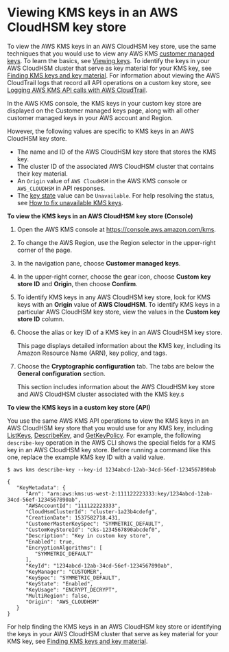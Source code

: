 # Viewing KMS keys in an AWS CloudHSM key store<a name="view-cmk-keystore"></a>

To view the AWS KMS keys in an AWS CloudHSM key store, use the same techniques that you would use to view any AWS KMS [customer managed keys](concepts.md#kms_keys)\. To learn the basics, see [Viewing keys](viewing-keys.md)\. To identify the keys in your AWS CloudHSM cluster that serve as key material for your KMS key, see [Finding KMS keys and key material](find-key-material.md)\. For information about viewing the AWS CloudTrail logs that record all API operations on a custom key store, see [Logging AWS KMS API calls with AWS CloudTrail](logging-using-cloudtrail.md)\.

In the AWS KMS console, the KMS keys in your custom key store are displayed on the Customer managed keys page, along with all other customer managed keys in your AWS account and Region\. 

However, the following values are specific to KMS keys in an AWS CloudHSM key store\.
+ The name and ID of the AWS CloudHSM key store that stores the KMS key\.
+ The cluster ID of the associated AWS CloudHSM cluster that contains their key material\.
+ An `Origin` value of `AWS CloudHSM` in the AWS KMS console or `AWS_CLOUDHSM` in API responses\.
+ The [key state](key-state.md) value can be `Unavailable`\. For help resolving the status, see [How to fix unavailable KMS keys](fix-keystore.md#fix-unavailable-cmks)\.

**To view the KMS keys in an AWS CloudHSM key store \(Console\)**

1. Open the AWS KMS console at [https://console\.aws\.amazon\.com/kms](https://console.aws.amazon.com/kms)\.

1. To change the AWS Region, use the Region selector in the upper\-right corner of the page\.

1. In the navigation pane, choose **Customer managed keys**\.

1. In the upper\-right corner, choose the gear icon, choose **Custom key store ID** and **Origin**, then choose **Confirm**\.

1. To identify KMS keys in any AWS CloudHSM key store, look for KMS keys with an **Origin** value of **AWS CloudHSM**\. To identify KMS keys in a particular AWS CloudHSM key store, view the values in the **Custom key store ID** column\. 

1. Choose the alias or key ID of a KMS key in an AWS CloudHSM key store\. 

   This page displays detailed information about the KMS key, including its Amazon Resource Name \(ARN\), key policy, and tags\.

1. Choose the **Cryptographic configuration** tab\. The tabs are below the **General configuration** section\.

   This section includes information about the AWS CloudHSM key store and AWS CloudHSM cluster associated with the KMS key\.s

**To view the KMS keys in a custom key store \(API\)**

You use the same AWS KMS API operations to view the KMS keys in an AWS CloudHSM key store that you would use for any KMS key, including [ListKeys](https://docs.aws.amazon.com/kms/latest/APIReference/API_ListKeys.html), [DescribeKey](https://docs.aws.amazon.com/kms/latest/APIReference/API_DescribeKey.html), and [GetKeyPolicy](https://docs.aws.amazon.com/kms/latest/APIReference/API_GetKeyPolicy.html)\. For example, the following `describe-key` operation in the AWS CLI shows the special fields for a KMS key in an AWS CloudHSM key store\. Before running a command like this one, replace the example KMS key ID with a valid value\.

```
$ aws kms describe-key --key-id 1234abcd-12ab-34cd-56ef-1234567890ab

{
   "KeyMetadata": { 
      "Arn": "arn:aws:kms:us-west-2:111122223333:key/1234abcd-12ab-34cd-56ef-1234567890ab",
      "AWSAccountId": "111122223333",      
      "CloudHsmClusterId": "cluster-1a23b4cdefg",
      "CreationDate": 1537582718.431,
      "CustomerMasterKeySpec": "SYMMETRIC_DEFAULT",
      "CustomKeyStoreId": "cks-1234567890abcdef0", 
      "Description": "Key in custom key store",
      "Enabled": true,
      "EncryptionAlgorithms": [
         "SYMMETRIC_DEFAULT"
      ],
      "KeyId": "1234abcd-12ab-34cd-56ef-1234567890ab",      
      "KeyManager": "CUSTOMER",
      "KeySpec": "SYMMETRIC_DEFAULT",
      "KeyState": "Enabled",
      "KeyUsage": "ENCRYPT_DECRYPT",
      "MultiRegion": false,
      "Origin": "AWS_CLOUDHSM"
   }
}
```

For help finding the KMS keys in an AWS CloudHSM key store or identifying the keys in your AWS CloudHSM cluster that serve as key material for your KMS key, see [Finding KMS keys and key material](find-key-material.md)\.